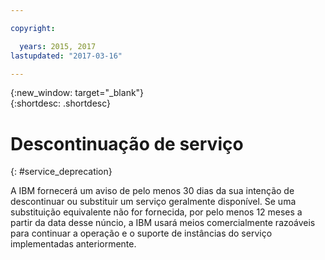 ```yaml
---

copyright:

  years: 2015, 2017
lastupdated: "2017-03-16"

---
```


{:new_window: target="_blank"}  
{:shortdesc: .shortdesc}


# Descontinuação de serviço
{: #service_deprecation}

A IBM fornecerá um aviso de pelo menos 30 dias da sua intenção de descontinuar ou substituir um serviço geralmente disponível. Se uma substituição equivalente não for fornecida, por pelo menos 12 meses a partir da data desse núncio, a IBM usará meios comercialmente razoáveis para continuar a operação e o suporte de instâncias do serviço implementadas anteriormente.
